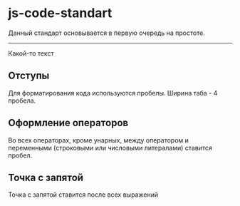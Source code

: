 # js-code-standart

Данный стандарт основывается в первую очередь на простоте.
***
Какой-то текст

## Отступы
Для форматирования кода используются пробелы. Ширина таба - 4 пробела.

## Оформление операторов
Во всех операторах, кроме унарных, между оператором и переменными (строковыми или числовыми литералами) ставится пробел.

## Точка с запятой
Точка с запятой ставится после всех выражений

